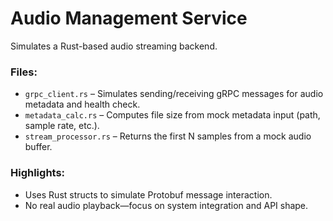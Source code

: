 # Audio Management Service

Simulates a Rust-based audio streaming backend.

### Files:
- `grpc_client.rs` – Simulates sending/receiving gRPC messages for audio metadata and health check.
- `metadata_calc.rs` – Computes file size from mock metadata input (path, sample rate, etc.).
- `stream_processor.rs` – Returns the first N samples from a mock audio buffer.

### Highlights:
- Uses Rust structs to simulate Protobuf message interaction.
- No real audio playback—focus on system integration and API shape.
